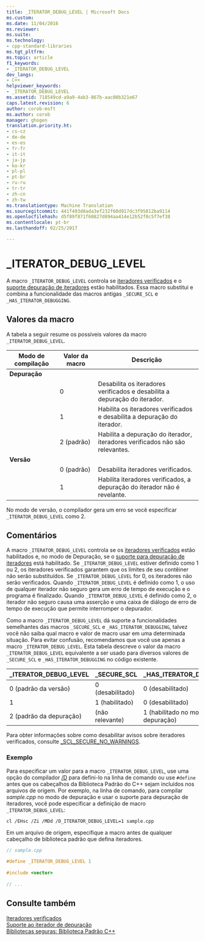 ```yaml
---
title: _ITERATOR_DEBUG_LEVEL | Microsoft Docs
ms.custom: 
ms.date: 11/04/2016
ms.reviewer: 
ms.suite: 
ms.technology:
- cpp-standard-libraries
ms.tgt_pltfrm: 
ms.topic: article
f1_keywords:
- _ITERATOR_DEBUG_LEVEL
dev_langs:
- C++
helpviewer_keywords:
- _ITERATOR_DEBUG_LEVEL
ms.assetid: 718549cd-a9a9-4ab3-867b-aac00b321e67
caps.latest.revision: 6
author: corob-msft
ms.author: corob
manager: ghogen
translation.priority.ht:
- cs-cz
- de-de
- es-es
- fr-fr
- it-it
- ja-jp
- ko-kr
- pl-pl
- pt-br
- ru-ru
- tr-tr
- zh-cn
- zh-tw
ms.translationtype: Machine Translation
ms.sourcegitcommit: 441f493d8ada3ef232f60d917dc3f95812ba9114
ms.openlocfilehash: d5f89f871f60827d894aa414e12b52f0c5f7ef38
ms.contentlocale: pt-br
ms.lasthandoff: 02/25/2017

---
```

# <a name="iteratordebuglevel"></a>_ITERATOR_DEBUG_LEVEL
A macro `_ITERATOR_DEBUG_LEVEL` controla se [iteradores verificados](../standard-library/checked-iterators.md) e o [suporte depuração de iteradores](../standard-library/debug-iterator-support.md) estão habilitados. Essa macro substitui e combina a funcionalidade das macros antigas `_SECURE_SCL` e `_HAS_ITERATOR_DEBUGGING`.  
  
## <a name="macro-values"></a>Valores da macro  
A tabela a seguir resume os possíveis valores da macro `_ITERATOR_DEBUG_LEVEL`.  
  
|Modo de compilação|Valor da macro|Descrição|  
|----------------------|----------------|-----------------|  
|**Depuração**|||  
||0|Desabilita os iteradores verificados e desabilita a depuração do iterador.|  
||1|Habilita os iteradores verificados e desabilita a depuração do iterador.|  
||2 (padrão)|Habilita a depuração do iterador, iteradores verificados não são relevantes.|  
|**Versão**|||  
||0 (padrão)|Desabilita iteradores verificados.|  
||1|Habilita iteradores verificados, a depuração do iterador não é revelante.|  
  
No modo de versão, o compilador gera um erro se você especificar `_ITERATOR_DEBUG_LEVEL` como 2.  
  
## <a name="remarks"></a>Comentários  
A macro `_ITERATOR_DEBUG_LEVEL` controla se os [iteradores verificados](../standard-library/checked-iterators.md) estão habilitados e, no modo de Depuração, se o [suporte para depuração de iteradores](../standard-library/debug-iterator-support.md) está habilitado. Se `_ITERATOR_DEBUG_LEVEL` estiver definido como 1 ou 2, os iteradores verificados garantem que os limites de seu contêiner não serão substituídos. Se `_ITERATOR_DEBUG_LEVEL` for 0, os iteradores não serão verificados. Quando `_ITERATOR_DEBUG_LEVEL` é definido como 1, o uso de qualquer iterador não seguro gera um erro de tempo de execução e o programa é finalizado. Quando `_ITERATOR_DEBUG_LEVEL` é definido como 2, o iterador não seguro causa uma asserção e uma caixa de diálogo de erro de tempo de execução que permite interromper o depurador. 

Como a macro `_ITERATOR_DEBUG_LEVEL` dá suporte a funcionalidades semelhantes das macros `_SECURE_SCL` e `_HAS_ITERATOR_DEBUGGING`, talvez você não saiba qual macro e valor de macro usar em uma determinada situação. Para evitar confusão, recomendamos que você use apenas a macro `_ITERATOR_DEBUG_LEVEL`. Esta tabela descreve o valor da macro `_ITERATOR_DEBUG_LEVEL` equivalente a ser usado para diversos valores de `_SECURE_SCL` e `_HAS_ITERATOR_DEBUGGING` no código existente.  
  
|**_ITERATOR_DEBUG_LEVEL** |**_SECURE_SCL** |**_HAS_ITERATOR_DEBUGGING**|
|---|---|---|
|0 (padrão da versão)|0 (desabilitado)|0 (desabilitado)|
|1|1 (habilitado)|0 (desabilitado)|
|2 (padrão da depuração)|(não relevante)|1 (habilitado no modo de depuração)|
  
Para obter informações sobre como desabilitar avisos sobre iteradores verificados, consulte [_SCL_SECURE_NO_WARNINGS](../standard-library/scl-secure-no-warnings.md).  
  
### <a name="example"></a>Exemplo  
  
Para especificar um valor para a macro `_ITERATOR_DEBUG_LEVEL`, use uma opção do compilador [/D](../build/reference/d-preprocessor-definitions.md) para defini-lo na linha de comando ou use `#define` antes que os cabeçalhos da Biblioteca Padrão do C++ sejam incluídos nos arquivos de origem. Por exemplo, na linha de comando, para compilar *sample.cpp* no modo de depuração e usar o suporte para depuração de iteradores, você pode especificar a definição de macro `_ITERATOR_DEBUG_LEVEL`:  
  
`cl /EHsc /Zi /MDd /D_ITERATOR_DEBUG_LEVEL=1 sample.cpp`  
  
Em um arquivo de origem, especifique a macro antes de qualquer cabeçalho de biblioteca padrão que defina iteradores.  
  
```cpp  
// sample.cpp  
  
#define _ITERATOR_DEBUG_LEVEL 1  
  
#include <vector>  
  
// ...
```  
  
## <a name="see-also"></a>Consulte também  
[Iteradores verificados](../standard-library/checked-iterators.md)   
[Suporte ao iterador de depuração](../standard-library/debug-iterator-support.md)   
[Bibliotecas seguras: Biblioteca Padrão C++](../standard-library/safe-libraries-cpp-standard-library.md)

